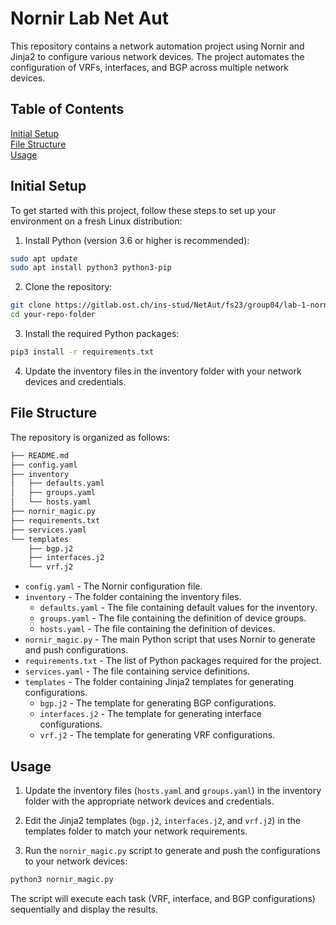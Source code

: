 # Nornir Lab Net Aut
This repository contains a network automation project using Nornir and Jinja2 to configure various network devices. The project automates the configuration of VRFs, interfaces, and BGP across multiple network devices.

## Table of Contents
[Initial Setup](#initial-setup) \
[File Structure](#file-structure) \
[Usage](#usage)

## Initial Setup
To get started with this project, follow these steps to set up your environment on a fresh Linux distribution:

1. Install Python (version 3.6 or higher is recommended):
```sh
sudo apt update
sudo apt install python3 python3-pip
```

2. Clone the repository:
```sh
git clone https://gitlab.ost.ch/ins-stud/NetAut/fs23/group04/lab-1-nornir.git
cd your-repo-folder
```

3. Install the required Python packages:
```sh
pip3 install -r requirements.txt
```

4. Update the inventory files in the inventory folder with your network devices and credentials.

## File Structure
The repository is organized as follows:
```sh
├── README.md
├── config.yaml
├── inventory
│   ├── defaults.yaml
│   ├── groups.yaml
│   └── hosts.yaml
├── nornir_magic.py
├── requirements.txt
├── services.yaml
└── templates
    ├── bgp.j2
    ├── interfaces.j2
    └── vrf.j2
```
- `config.yaml` - The Nornir configuration file.
- `inventory` - The folder containing the inventory files.
    - `defaults.yaml` - The file containing default values for the inventory.
    - `groups.yaml` - The file containing the definition of device groups.
    - `hosts.yaml` - The file containing the definition of devices.
- `nornir_magic.py` - The main Python script that uses Nornir to generate and push configurations.
- `requirements.txt` - The list of Python packages required for the project.
- `services.yaml` - The file containing service definitions.
- `templates` - The folder containing Jinja2 templates for generating configurations.
    - `bgp.j2` - The template for generating BGP configurations.
    - `interfaces.j2` - The template for generating interface configurations.
    - `vrf.j2` - The template for generating VRF configurations.

## Usage
1. Update the inventory files (`hosts.yaml` and `groups.yaml`) in the inventory folder with the appropriate network devices and credentials.

2. Edit the Jinja2 templates (`bgp.j2`, `interfaces.j2`, and `vrf.j2`) in the templates folder to match your network requirements.

3. Run the `nornir_magic.py` script to generate and push the configurations to your network devices:

```py
python3 nornir_magic.py
```
The script will execute each task (VRF, interface, and BGP configurations) sequentially and display the results.
